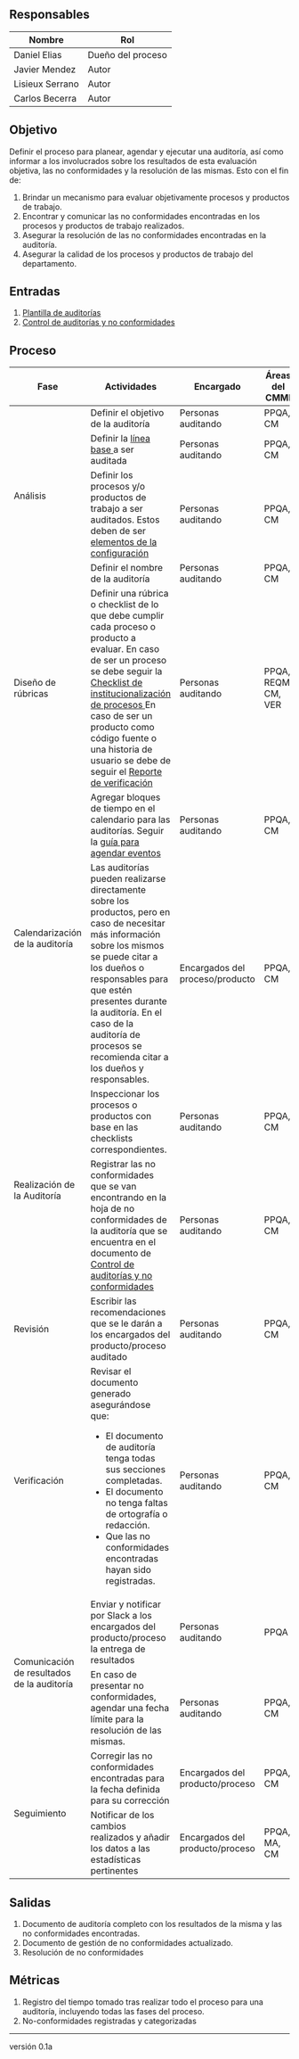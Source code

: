 ## Responsables

Nombre     | Rol
-----------|------------------
Daniel Elias| Dueño del proceso
Javier Mendez| Autor
Lisieux Serrano| Autor
Carlos Becerra | Autor

## Objetivo
Definir el proceso para planear, agendar y ejecutar una auditoría, así como informar a los involucrados sobre los resultados de esta evaluación objetiva, las no conformidades y la resolución de las mismas. Esto con el fin de:

1. Brindar un mecanismo para evaluar objetivamente procesos y productos de trabajo.
2. Encontrar y comunicar las no conformidades encontradas en los procesos y productos de trabajo realizados.
3. Asegurar la resolución de las no conformidades encontradas en la auditoría.
4. Asegurar la calidad de los procesos y productos de trabajo del departamento.

## Entradas
1. [Plantilla de auditorías](https://docs.google.com/document/d/1XE7jKV1uRT5Wy6qZtacqW8aur6fFNJAW1batOYKg3No/edit)
2. [Control de auditorías y no conformidades](https://docs.google.com/spreadsheets/d/1XoZIS9bOkvG00JPGWq24f4WuB-bdESkBypvnKAiDHEM/edit#gid=0)

## Proceso

<table>
  <thead>
    <tr>
      <th>Fase</th>
      <th>Actividades</th>
      <th>Encargado</th>
      <th>Áreas del CMMI</th>
    </tr>
  </thead>
  <tbody>
    <tr>
      <td rowspan="4">Análisis</td>
      <td>Definir el objetivo de la auditoría</td>
      <td>Personas auditando</td>
      <td>PPQA, CM</td>
    </tr>
    <tr>
      <td>Definir la <a href="https://github.com/novaDepto/Nova/wiki/Politica-de-lineas-base">línea base </a> a ser auditada</td>
      <td>Personas auditando</td>
      <td>PPQA, CM</td>
    </tr>
    <tr>
      <td>Definir los procesos y/o productos de trabajo a ser auditados. Estos deben de ser <a href="https://github.com/novaDepto/Nova/wiki/Politica-de-elementos-de-la-configuracion"> elementos de la configuración </a> </td>
      <td>Personas auditando</td>
      <td>PPQA, CM</td>
    </tr>
    <tr>
      <td>Definir el nombre de la auditoría</td>
      <td>Personas auditando</td>
      <td>PPQA, CM</td>
    </tr>
    <tr>
    <tr>
      <td rowspan="1">Diseño de rúbricas</td>
      <td>Definir una rúbrica o checklist de lo que debe cumplir cada proceso o producto a evaluar. En caso de ser un proceso se debe seguir la <a href="https://docs.google.com/spreadsheets/d/1QJwNEmHbWxy-EtVOlrlfLJfTQPJb6k8ikunp39Yk8-Y/edit#gid=0"> Checklist de institucionalización de procesos </a> En caso de ser un producto como código fuente o una historia de usuario se debe de seguir el <a href="https://docs.google.com/spreadsheets/d/1WccrRu2iMWX6y1USG_k5nElfajfu6ACS1L11QNGuKN0/edit#gid=39101311"> Reporte de verificación </a> </td> 
      <td>Personas auditando</td>
      <td>PPQA, REQM, CM, VER</td>
    </tr>
    <tr>
      <td rowspan="2">Calendarización de la auditoría</td>
      <td>Agregar bloques de tiempo en el calendario para las auditorías. Seguir la <a href="https://github.com/novaDepto/Nova/blob/master/Gu%C3%ADa-para-agendar-eventos.md">guía para agendar eventos</a></td>
      <td>Personas auditando</td>
      <td>PPQA, CM</td>
    </tr>
    <tr>
    <td>Las auditorías pueden realizarse directamente sobre los productos, pero en caso de necesitar más información sobre los mismos se puede citar a los dueños o responsables para que estén presentes durante la auditoría. En el caso de la auditoría de procesos se recomienda citar a los dueños y responsables. </a></td>
      <td>Encargados del proceso/producto</td>
      <td>PPQA, CM</td>
    <tr>
      <td rowspan="2">Realización de la Auditoría</td>
      <td>Inspeccionar los procesos o productos con base en las checklists correspondientes. </td>
      <td>Personas auditando</td>
      <td>PPQA, CM</td>
    </tr> 
    </tr>
    <tr>
      <td>Registrar las no conformidades que se van encontrando en la hoja de no conformidades de la auditoría que se encuentra en el documento de <a href="https://docs.google.com/spreadsheets/d/1XoZIS9bOkvG00JPGWq24f4WuB-bdESkBypvnKAiDHEM/edit#gid=0"> Control de auditorías y no conformidades</a> </td>
      <td>Personas auditando</td>
      <td>PPQA, CM</td>
    </tr>
    <tr>
      <td>Revisión</td>
      <td>
        Escribir las recomendaciones que se le darán a los encargados del producto/proceso auditado
      </td>
      <td>Personas auditando</td>
      <td>PPQA, CM</td>
    </tr>
    <tr>
      <td>Verificación</td>
      <td>Revisar el documento generado asegurándose que:
      <ul>
        <li>El documento de auditoría tenga todas sus secciones completadas.</li>
        <li>El documento no tenga faltas de ortografía o redacción.</li>
        <li>Que las no conformidades encontradas hayan sido registradas.</li>
      </ul></td>
      <td>Personas auditando</td>
      <td>PPQA, CM</td>
    </tr>
    <tr>
      <td rowspan="2">Comunicación de resultados de la auditoría</td>
      <td>Enviar y notificar por Slack a los encargados del producto/proceso la entrega de resultados</td>
      <td>Personas auditando</td>
      <td>PPQA</td>
    </tr>
    <td>En caso de presentar no conformidades, agendar una fecha límite para la resolución de las mismas.</td>
      <td>Personas auditando</td>
      <td>PPQA, CM</td>
    </tr>
    <tr>
      <td rowspan="2">Seguimiento</td>
      <td>Corregir las no conformidades encontradas para la fecha definida para su corrección</td>
      <td>Encargados del producto/proceso</td>
      <td>PPQA, CM</td>
    </tr>
    <tr>
      <td>Notificar de los cambios realizados y añadir los datos a las estadísticas pertinentes</td>
      <td>Encargados del producto/proceso</td>
      <td>PPQA, MA, CM</td>
    </tr>
  </tbody>
</table>

## Salidas
1. Documento de auditoría completo con los resultados de la misma y las no conformidades encontradas.
2. Documento de gestión de no conformidades actualizado.
3. Resolución de no conformidades

## Métricas
1. Registro del tiempo tomado tras realizar todo el proceso para una auditoría, incluyendo todas las fases del proceso.
2. No-conformidades registradas y categorizadas


***
versión 0.1a